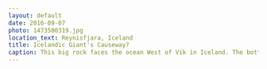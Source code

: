 ```yaml
---
layout: default
date: 2016-09-07
photo: 1473500319.jpg
location_text: Reynisfjara, Iceland
title: Icelandic Giant's Causeway?
caption: This big rock faces the ocean West of Vik in Iceland. The bottom part reminded me of Ireland's Giant's Causeway.
---
```

